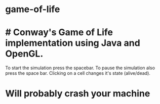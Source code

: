 # game-of-life

# # Conway's Game of Life implementation using Java and OpenGL.
To start the simulation press the spacebar.
To pause the simulation also press the space bar.
Clicking on a cell changes it's state (alive/dead).


# Will probably crash your machine 

